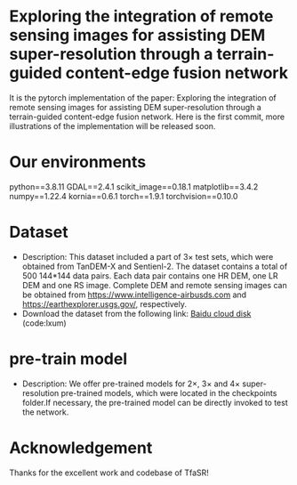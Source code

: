# Exploring the integration of remote sensing images for assisting DEM super-resolution through a terrain-guided content-edge fusion network
It is the pytorch implementation of the paper: Exploring the integration of remote sensing images for assisting DEM super-resolution through a terrain-guided content-edge fusion network. Here is the first commit, more illustrations of the implementation will be released soon.
# Our environments
python==3.8.11
GDAL==2.4.1
scikit_image==0.18.1
matplotlib==3.4.2
numpy==1.22.4
kornia==0.6.1
torch==1.9.1
torchvision==0.10.0
# Dataset
* Description: This dataset included a part of 3× test sets, which were obtained from TanDEM-X and Sentienl-2. The dataset contains a total of 500 144*144 data pairs. Each data pair contains one HR DEM, one LR DEM and one RS image. Complete DEM and remote sensing images can be obtained from https://www.intelligence-airbusds.com and https://earthexplorer.usgs.gov/, respectively.
* Download the dataset from the following link: [Baidu cloud disk](https://pan.baidu.com/s/12S4BwgRoJsZoD0uZrrkqGQ?pwd=lxum) (code:lxum)
# pre-train model
* Description: We offer pre-trained models for 2×, 3× and 4× super-resolution pre-trained models, which were located in the checkpoints folder.If necessary, the pre-trained model can be directly invoked to test the network.
# Acknowledgement
Thanks for the excellent work and codebase of TfaSR! 
